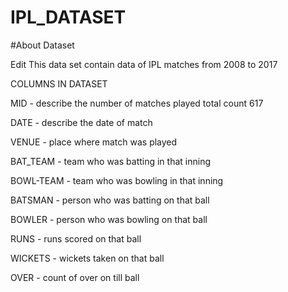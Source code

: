 # IPL_DATASET
#About Dataset

Edit
This data set contain data of IPL matches from 2008 to 2017

COLUMNS IN DATASET

MID - describe the number of matches played total count 617

DATE - describe the date of match

VENUE - place where match was played

BAT_TEAM - team who was batting in that inning

BOWL-TEAM - team who was bowling in that inning

BATSMAN - person who was batting on that ball

BOWLER - person who was bowling on that ball

RUNS - runs scored on that ball

WICKETS - wickets taken on that ball

OVER - count of over on till ball
